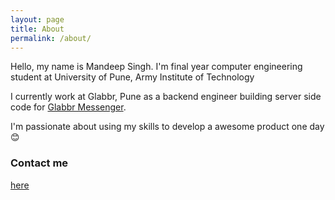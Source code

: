 ```yaml
---
layout: page
title: About
permalink: /about/
---
```


Hello, my name is Mandeep Singh.
I'm final year computer engineering student at University of Pune, Army Institute of Technology

I currently work at Glabbr, Pune as a backend engineer building server side code for [Glabbr Messenger](https://play.google.com/store/apps/details?id=com.glabbr.messenger&hl=en).

I'm passionate about using my skills to develop a awesome product one day :blush:

### Contact me

[here](mailto:mandeepsinghshekhawat95@gmail.com)
